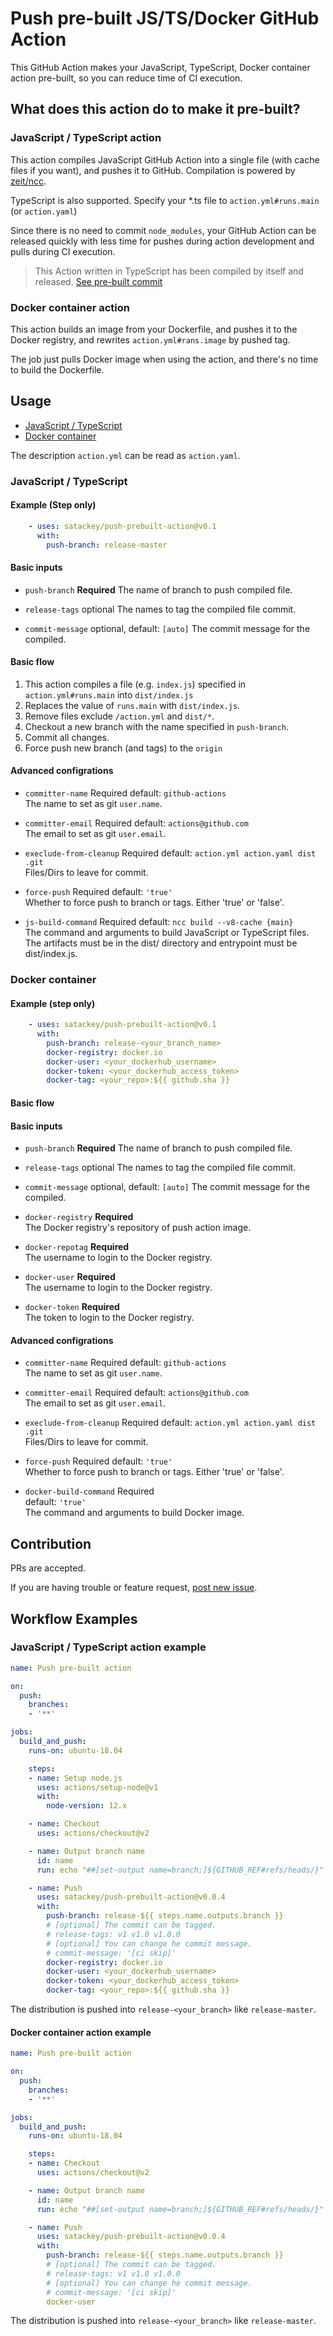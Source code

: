 # Push pre-built JS/TS/Docker GitHub Action

This GitHub Action makes your JavaScript, TypeScript, Docker container action pre-built,
so you can reduce time of CI execution.

## What does this action do to make it pre-built?

### JavaScript / TypeScript action
This action compiles JavaScript GitHub Action into a single file (with cache files if you want), and pushes it to GitHub.
Compilation is powered by [zeit/ncc](https://github.com/zeit/ncc).

TypeScript is also supported. Specify your *.ts file to `action.yml#runs.main` (or `action.yaml`)

Since there is no need to commit `node_modules`, your GitHub Action can be released quickly
with less time for pushes during action development and pulls during CI execution.

> This Action written in TypeScript has been compiled by itself and released.
> [See pre-built commit](https://github.com/satackey/push-js-action/tree/release-master)

### Docker container action
This action builds an image from your Dockerfile, and pushes it to the Docker registry,
and rewrites `action.yml#rans.image` by pushed tag.

The job just pulls Docker image when using the action, and there's no time to build the Dockerfile.

## Usage

- [JavaScript / TypeScript](#javascript--typescript)
- [Docker container](#docker-container)

The description `action.yml` can be read as `action.yaml`.

### JavaScript / TypeScript

#### Example (Step only)
```yaml
    - uses: satackey/push-prebuilt-action@v0.1
      with:
        push-branch: release-master
```

#### Basic inputs
- `push-branch` **Required**  <!-- COMMON DESCRIPTION -->
    The name of branch to push compiled file.

- `release-tags` optional  <!-- COMMON DESCRIPTION -->
    The names to tag the compiled file commit.

- `commit-message` optional, default: `[auto]`  <!-- COMMON DESCRIPTION -->
    The commit message for the compiled.

#### Basic flow
1. This action compiles a file (e.g. `index.js`) specified in `action.yml#runs.main` into `dist/index.js`
1. Replaces the value of `runs.main` with `dist/index.js`.
1. Remove files exclude `/action.yml` and `dist/*`.
1. Checkout a new branch with the name specified in `push-branch`.
1. Commit all changes.
1. Force push new branch (and tags) to the `origin`

#### Advanced configrations
- `committer-name` Required  <!-- COMMON DESCRIPTION -->
    default: `github-actions`  
    The name to set as git `user.name`.

- `committer-email` Required  <!-- COMMON DESCRIPTION -->
    default: `actions@github.com`  
    The email to set as git `user.email`.

- `execlude-from-cleanup` Required  <!-- COMMON DESCRIPTION -->
    default: `action.yml action.yaml dist .git`  
    Files/Dirs to leave for commit.

- `force-push` Required  <!-- COMMON DESCRIPTION -->
    default: `'true'`  
    Whether to force push to branch or tags.
    Either 'true' or 'false'.

- `js-build-command` Required
    default: `ncc build --v8-cache {main}`  
    The command and arguments to build JavaScript or TypeScript files.
    The artifacts must be in the dist/ directory and entrypoint must be dist/index.js.

### Docker container

#### Example (step only)
```yaml
    - uses: satackey/push-prebuilt-action@v0.1
      with:
        push-branch: release-<your_branch_name>
        docker-registry: docker.io
        docker-user: <your_dockerhub_username>
        docker-token: <your_dockerhub_access_token>
        docker-tag: <your_repo>:${{ github.sha }}
```

#### Basic flow

#### Basic inputs
- `push-branch` **Required**  <!-- COMMON DESCRIPTION -->
    The name of branch to push compiled file.

- `release-tags` optional  <!-- COMMON DESCRIPTION -->
    The names to tag the compiled file commit.

- `commit-message` optional, default: `[auto]`  <!-- COMMON DESCRIPTION -->
    The commit message for the compiled.

- `docker-registry` **Required**  
    The Docker registry's repository of push action image.

- `docker-repotag` **Required**  
    The username to login to the Docker registry.

- `docker-user` **Required**  
    The username to login to the Docker registry.

- `docker-token` **Required**  
    The token to login to the Docker registry.

#### Advanced configrations

- `committer-name` Required  <!-- COMMON DESCRIPTION -->
    default: `github-actions`  
    The name to set as git `user.name`.

- `committer-email` Required  <!-- COMMON DESCRIPTION -->
    default: `actions@github.com`  
    The email to set as git `user.email`.

- `execlude-from-cleanup` Required  <!-- COMMON DESCRIPTION -->
    default: `action.yml action.yaml dist .git`  
    Files/Dirs to leave for commit.

- `force-push` Required  <!-- COMMON DESCRIPTION -->
    default: `'true'`  
    Whether to force push to branch or tags.
    Either 'true' or 'false'.

- `docker-build-command` Required  
    default: `'true'`  
    The command and arguments to build Docker image.

## Contribution
PRs are accepted.

If you are having trouble or feature request, [post new issue](https://github.com/satackey/push-js-action/issues/new).

## Workflow Examples

### JavaScript / TypeScript action example

```yaml
name: Push pre-built action

on:
  push:
    branches:
    - '**'

jobs:
  build_and_push:
    runs-on: ubuntu-18.04

    steps:
    - name: Setup node.js
      uses: actions/setup-node@v1
      with:
        node-version: 12.x

    - name: Checkout
      uses: actions/checkout@v2

    - name: Output branch name
      id: name
      run: echo "##[set-output name=branch;]${GITHUB_REF#refs/heads/}"

    - name: Push
      uses: satackey/push-prebuilt-action@v0.0.4
      with:
        push-branch: release-${{ steps.name.outputs.branch }}
        # [optional] The commit can be tagged.
        # release-tags: v1 v1.0 v1.0.0
        # [optional] You can change he commit message.
        # commit-message: '[ci skip]'
        docker-registry: docker.io
        docker-user: <your_dockerhub_username>
        docker-token: <your_dockerhub_access_token>
        docker-tag: <your_repo>:${{ github.sha }}
```

The distribution is pushed into `release-<your_branch>` like `release-master`.

#### Docker container action example

```yaml
name: Push pre-built action

on:
  push:
    branches:
    - '**'

jobs:
  build_and_push:
    runs-on: ubuntu-18.04

    steps:
    - name: Checkout
      uses: actions/checkout@v2

    - name: Output branch name
      id: name
      run: echo "##[set-output name=branch;]${GITHUB_REF#refs/heads/}"

    - name: Push
      uses: satackey/push-prebuilt-action@v0.0.4
      with:
        push-branch: release-${{ steps.name.outputs.branch }}
        # [optional] The commit can be tagged.
        # release-tags: v1 v1.0 v1.0.0
        # [optional] You can change he commit message.
        # commit-message: '[ci skip]'
        docker-user
```

The distribution is pushed into `release-<your_branch>` like `release-master`.
